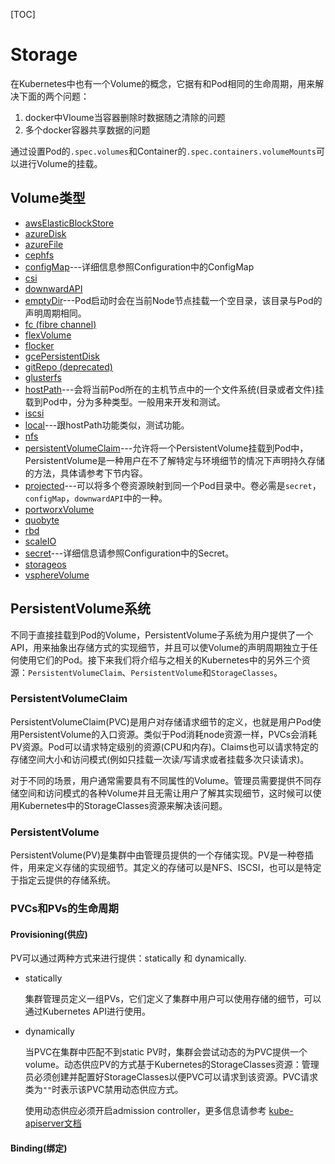 [TOC]

# Storage

在Kubernetes中也有一个Volume的概念，它据有和Pod相同的生命周期，用来解决下面的两个问题：

1. docker中Vloume当容器删除时数据随之清除的问题
2. 多个docker容器共享数据的问题

通过设置Pod的`.spec.volumes`和Container的`.spec.containers.volumeMounts`可以进行Volume的挂载。



## Volume类型

- [awsElasticBlockStore](https://kubernetes.io/docs/concepts/storage/volumes/#awselasticblockstore)
- [azureDisk](https://kubernetes.io/docs/concepts/storage/volumes/#azuredisk)
- [azureFile](https://kubernetes.io/docs/concepts/storage/volumes/#azurefile)
- [cephfs](https://kubernetes.io/docs/concepts/storage/volumes/#cephfs)
- [configMap](https://kubernetes.io/docs/concepts/storage/volumes/#configmap)---详细信息参照Configuration中的ConfigMap
- [csi](https://kubernetes.io/docs/concepts/storage/volumes/#csi)
- [downwardAPI](https://kubernetes.io/docs/concepts/storage/volumes/#downwardapi)
- [emptyDir](https://kubernetes.io/docs/concepts/storage/volumes/#emptydir)---Pod启动时会在当前Node节点挂载一个空目录，该目录与Pod的声明周期相同。
- [fc (fibre channel)](https://kubernetes.io/docs/concepts/storage/volumes/#fc)
- [flexVolume](https://kubernetes.io/docs/concepts/storage/volumes/#flexVolume)
- [flocker](https://kubernetes.io/docs/concepts/storage/volumes/#flocker)
- [gcePersistentDisk](https://kubernetes.io/docs/concepts/storage/volumes/#gcepersistentdisk)
- [gitRepo (deprecated)](https://kubernetes.io/docs/concepts/storage/volumes/#gitrepo)
- [glusterfs](https://kubernetes.io/docs/concepts/storage/volumes/#glusterfs)
- [hostPath](https://kubernetes.io/docs/concepts/storage/volumes/#hostpath)---会将当前Pod所在的主机节点中的一个文件系统(目录或者文件)挂载到Pod中，分为多种类型。一般用来开发和测试。
- [iscsi](https://kubernetes.io/docs/concepts/storage/volumes/#iscsi)
- [local](https://kubernetes.io/docs/concepts/storage/volumes/#local)---跟hostPath功能类似，测试功能。
- [nfs](https://kubernetes.io/docs/concepts/storage/volumes/#nfs)
- [persistentVolumeClaim](https://kubernetes.io/docs/concepts/storage/volumes/#persistentvolumeclaim)---允许将一个PersistentVolume挂载到Pod中，PersistentVolume是一种用户在不了解特定与环境细节的情况下声明持久存储的方法，具体请参考下节内容。
- [projected](https://kubernetes.io/docs/concepts/storage/volumes/#projected)---可以将多个卷资源映射到同一个Pod目录中。卷必需是`secret`，`configMap`，`downwardAPI`中的一种。
- [portworxVolume](https://kubernetes.io/docs/concepts/storage/volumes/#portworxvolume)
- [quobyte](https://kubernetes.io/docs/concepts/storage/volumes/#quobyte)
- [rbd](https://kubernetes.io/docs/concepts/storage/volumes/#rbd)
- [scaleIO](https://kubernetes.io/docs/concepts/storage/volumes/#scaleio)
- [secret](https://kubernetes.io/docs/concepts/storage/volumes/#secret)---详细信息请参照Configuration中的Secret。
- [storageos](https://kubernetes.io/docs/concepts/storage/volumes/#storageos)
- [vsphereVolume](https://kubernetes.io/docs/concepts/storage/volumes/#vspherevolume)



## PersistentVolume系统

不同于直接挂载到Pod的Volume，PersistentVolume子系统为用户提供了一个API，用来抽象出存储方式的实现细节，并且可以使Volume的声明周期独立于任何使用它们的Pod。接下来我们将介绍与之相关的Kubernetes中的另外三个资源：`PersistentVolumeClaim`、`PersistentVolume`和`StorageClasses`。



### PersistentVolumeClaim

PersistentVolumeClaim(PVC)是用户对存储请求细节的定义，也就是用户Pod使用PersistentVolume的入口资源。类似于Pod消耗node资源一样，PVCs会消耗PV资源。Pod可以请求特定级别的资源(CPU和内存)。Claims也可以请求特定的存储空间大小和访问模式(例如只挂载一次读/写请求或者挂载多次只读请求)。

对于不同的场景，用户通常需要具有不同属性的Volume。管理员需要提供不同存储空间和访问模式的各种Volume并且无需让用户了解其实现细节，这时候可以使用Kubernetes中的StorageClasses资源来解决该问题。



### PersistentVolume

PersistentVolume(PV)是集群中由管理员提供的一个存储实现。PV是一种卷插件，用来定义存储的实现细节。其定义的存储可以是NFS、ISCSI，也可以是特定于指定云提供的存储系统。



### PVCs和PVs的生命周期

#### Provisioning(供应)

PV可以通过两种方式来进行提供：statically 和 dynamically.

- statically

  集群管理员定义一组PVs，它们定义了集群中用户可以使用存储的细节，可以通过Kubernetes API进行使用。

- dynamically

  当PVC在集群中匹配不到static PV时，集群会尝试动态的为PVC提供一个volume。动态供应PV的方式基于Kubernetes的StorageClasses资源：管理员必须创建并配置好StorageClasses以便PVC可以请求到该资源。PVC请求类为`""`时表示该PVC禁用动态供应方式。

  使用动态供应必须开启admission controller，更多信息请参考 [kube-apiserver文档](https://kubernetes.io/docs/admin/kube-apiserver/)

#### Binding(绑定)













